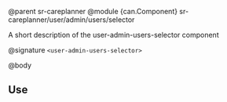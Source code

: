 @parent sr-careplanner
@module {can.Component} sr-careplanner/user/admin/users/selector <user-admin-users-selector>

A short description of the user-admin-users-selector component

@signature `<user-admin-users-selector>`

@body

## Use

